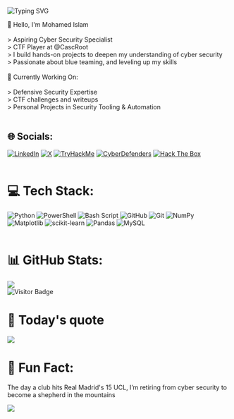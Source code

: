 ![Typing SVG](https://readme-typing-svg.demolab.com?font=Fira+Code&size=32&duration=3000&pause=500&color=00FF00&center=false&vCenter=false&width=600&lines=root@sn0d3n3:~%24+whoami)

👋 Hello, I'm Mohamed Islam<br><br>> Aspiring Cyber Security Specialist  <br>> CTF Player at @CascRoot  <br>> I build hands-on projects to deepen my understanding of cyber security  <br>> Passionate about blue teaming, and leveling up my skills  <br><br>🧰 Currently Working On:<br><br>> Defensive Security Expertise<br>> CTF challenges and writeups  <br>> Personal Projects in Security Tooling & Automation<br><br>


## 🌐 Socials:
[![LinkedIn](https://img.shields.io/badge/LinkedIn-%230077B5.svg?logo=linkedin&logoColor=white)](https://linkedin.com/in/soum-mohamed-islam-171a16241/) [![X](https://img.shields.io/badge/X-black.svg?logo=X&logoColor=white)](https://x.com/sn0d3n3) [![TryHackMe](https://img.shields.io/badge/TryHackMe-%23212C42.svg?logo=tryhackme&logoColor=red)](https://tryhackme.com/p/sn0d3n3) [![CyberDefenders](https://img.shields.io/badge/CyberDefenders-%230078D7.svg?logo=cyberdefenders&logoColor=white)](https://cyberdefenders.org/profile/sn0d3n3) [![Hack The Box](https://img.shields.io/badge/Hack%20The%20Box-%23111111.svg?logo=hackthebox&logoColor=green)](https://app.hackthebox.com/profile/sn0d3n3)  <br><br>


# 💻 Tech Stack:
![Python](https://img.shields.io/badge/python-3670A0?style=plastic&logo=python&logoColor=ffdd54) ![PowerShell](https://img.shields.io/badge/PowerShell-%235391FE.svg?style=plastic&logo=powershell&logoColor=white) ![Bash Script](https://img.shields.io/badge/bash_script-%23121011.svg?style=plastic&logo=gnu-bash&logoColor=white) ![GitHub](https://img.shields.io/badge/github-%23121011.svg?style=plastic&logo=github&logoColor=white) ![Git](https://img.shields.io/badge/git-%23F05033.svg?style=plastic&logo=git&logoColor=white) ![NumPy](https://img.shields.io/badge/numpy-%23013243.svg?style=plastic&logo=numpy&logoColor=white) ![Matplotlib](https://img.shields.io/badge/Matplotlib-%23ffffff.svg?style=plastic&logo=Matplotlib&logoColor=black) ![scikit-learn](https://img.shields.io/badge/scikit--learn-%23F7931E.svg?style=plastic&logo=scikit-learn&logoColor=white) ![Pandas](https://img.shields.io/badge/pandas-%23150458.svg?style=plastic&logo=pandas&logoColor=white) ![MySQL](https://img.shields.io/badge/mysql-4479A1.svg?style=plastic&logo=mysql&logoColor=white) <br><br>

# 📊 GitHub Stats:
![](https://github-readme-stats.vercel.app/api?username=sn0d3n3&theme=cobalt&hide_border=false&include_all_commits=false&count_private=false)<br/>
![Visitor Badge](https://komarev.com/ghpvc/?username=sn0d3n3&style=flat&color=00ff00)



# 🧠 Today's quote
![](https://quotes-github-readme.vercel.app/api?type=horizontal&theme=tokyonight)
<br>
# 🎯 Fun Fact: <br> 
The day a club hits Real Madrid's 15 UCL, I’m retiring from cyber security to become a shepherd in the mountains

[![](https://visitcount.itsvg.in/api?id=sn0d3n3&icon=5&color=1)](https://visitcount.itsvg.in)

<!-- Proudly created with GPRM ( https://gprm.itsvg.in ) -->
